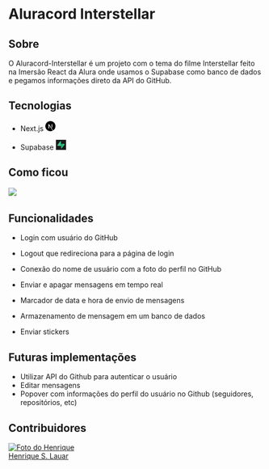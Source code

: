 # Aluracord Interstellar

## Sobre
O Aluracord-Interstellar é um projeto com o tema do filme Interstellar feito na Imersão React da Alura onde usamos o Supabase como banco de dados e pegamos informações direto da API do GitHub.

## Tecnologias
- Next.js <img src="https://github.com/henriquelauar/aluracord-react/blob/master/public/assets/next-js.png" width="20px" height="20px"/>


- Supabase <img src="https://github.com/henriquelauar/aluracord-react/blob/master/public/assets/supabase.jpg" width="20px" height="20px"/>


## Como ficou
<img src="https://github.com/henriquelauar/aluracord-react/blob/master/public/assets/page-preview.gif"/>

## Funcionalidades
- Login com usuário do GitHub

- Logout que redireciona para a página de login

- Conexão do nome de usuário com a foto do perfil no GitHub

- Enviar e apagar mensagens em tempo real

- Marcador de data e hora de envio de mensagens

- Armazenamento de mensagem em um banco de dados

- Enviar stickers

## Futuras implementações

- Utilizar API do Github para autenticar o usuário
- Editar mensagens
- Popover com informações do perfil do usuário no Github (seguidores, repositórios, etc)

## Contribuidores
  <a href="https://github.com/henriquelauar">
  <img src="https://avatars.githubusercontent.com/u/94016839?s=400&u=f5b77f72e0bd8bc54ed3c328fbddacfee2970df9&v=4" width="150px" alt="Foto do Henrique"/><br>
  Henrique S. Lauar
  </a>
